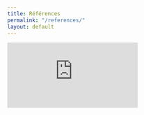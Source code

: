 ```yaml
---
title: Références
permalink: "/references/"
layout: default
---
```


<div class="responsive-embed">
  <iframe src="https://references.modernisation.gouv.fr/" frameborder="0" allowfullscreen></iframe>
</div>

